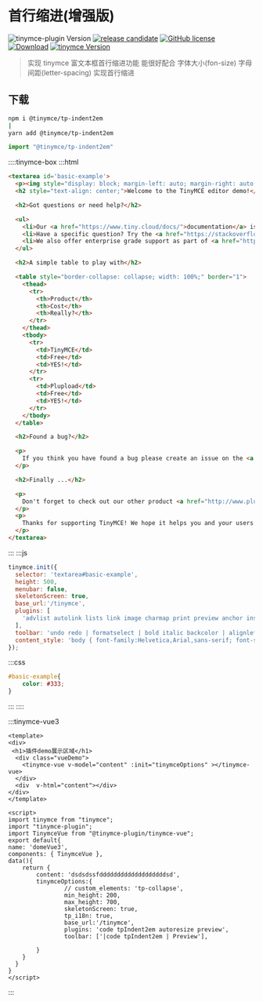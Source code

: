 # 首行缩进(增强版)

![tinymce-plugin Version](https://img.shields.io/badge/tinymce--plugin->=1-blue.svg?logo=github) [![release candidate](https://img.shields.io/npm/v/@tinymce-plugin/tp-indent2em.svg)](https://www.npmjs.com/package/@tinymce-plugin/tp-indent2em) [![GitHub license](https://img.shields.io/github/license/tinymce-plugin/tp-indent2em.svg)](https://github.com/tinymce-plugin/tp-indent2em/blob/main/LICENSE) [![Download](https://img.shields.io/badge/downloads-main-green.svg)](https://codeload.github.com/tinymce-plugin/tp-indent2em/zip/main) [![tinymce Version](https://img.shields.io/badge/tinymce-%3E%3D%205.2.x-green.svg)](https://www.tiny.cloud) 
> 实现 tinymce 富文本框首行缩进功能 能很好配合 字体大小(fon-size)  字母间距(letter-spacing) 实现首行缩进
## 下载


```sh
npm i @tinymce/tp-indent2em
|
yarn add @tinymce/tp-indent2em
```
```js
import "@tinymce/tp-indent2em"
```


::::tinymce-box
:::html
```html
<textarea id='basic-example'>
  <p><img style="display: block; margin-left: auto; margin-right: auto;" title="Tiny Logo" src="https://www.tiny.cloud/docs/images/logos/android-chrome-256x256.png" alt="TinyMCE Logo" width="128" height="128" /></p>
  <h2 style="text-align: center;">Welcome to the TinyMCE editor demo!</h2>

  <h2>Got questions or need help?</h2>

  <ul>
    <li>Our <a href="https://www.tiny.cloud/docs/">documentation</a> is a great resource for learning how to configure TinyMCE.</li>
    <li>Have a specific question? Try the <a href="https://stackoverflow.com/questions/tagged/tinymce" target="_blank" rel="noopener"><code>tinymce</code> tag at Stack Overflow</a>.</li>
    <li>We also offer enterprise grade support as part of <a href="https://www.tiny.cloud/pricing">TinyMCE premium plans</a>.</li>
  </ul>

  <h2>A simple table to play with</h2>

  <table style="border-collapse: collapse; width: 100%;" border="1">
    <thead>
      <tr>
        <th>Product</th>
        <th>Cost</th>
        <th>Really?</th>
      </tr>
    </thead>
    <tbody>
      <tr>
        <td>TinyMCE</td>
        <td>Free</td>
        <td>YES!</td>
      </tr>
      <tr>
        <td>Plupload</td>
        <td>Free</td>
        <td>YES!</td>
      </tr>
    </tbody>
  </table>

  <h2>Found a bug?</h2>

  <p>
    If you think you have found a bug please create an issue on the <a href="https://github.com/tinymce/tinymce/issues">GitHub repo</a> to report it to the developers.
  </p>

  <h2>Finally ...</h2>

  <p>
    Don't forget to check out our other product <a href="http://www.plupload.com" target="_blank">Plupload</a>, your ultimate upload solution featuring HTML5 upload support.
  </p>
  <p>
    Thanks for supporting TinyMCE! We hope it helps you and your users create great content.<br>All the best from the TinyMCE team.
  </p>
</textarea>

```
:::
:::js
```js
tinymce.init({
  selector: 'textarea#basic-example',
  height: 500,
  menubar: false,
  skeletonScreen: true,
  base_url:'/tinymce',
  plugins: [
    'advlist autolink lists link image charmap print preview anchor insertdatetime media table searchreplace visualblocks code fullscreen tpImportword paste tpIndent2em code help wordcount',
  ],
  toolbar: 'undo redo | formatselect | bold italic backcolor | alignleft aligncenter alignright alignjustify | bullist numlist  | tpImportword tpIndent2em removeformat | help',
  content_style: 'body { font-family:Helvetica,Arial,sans-serif; font-size:14px }'
});
```
:::css
```css
#basic-example{
    color: #333;
}
```
:::
::::

:::tinymce-vue3
```vue
<template>
<div>
 <h1>插件demo展示区域</h1>
  <div class="vueDemo">
    <tinymce-vue v-model="content" :init="tinymceOptions" ></tinymce-vue>
  </div>
  <div  v-html="content"></div>
</div>
</template>

<script>
import tinymce from "tinymce";
import "tinymce-plugin";
import TinymceVue from "@tinymce-plugin/tinymce-vue";
export default{
name: 'domeVue3',
components: { TinymceVue },
data(){
    return {
        content: 'dsdsdssfdddddddddddddddddddsd',
        tinymceOptions:{
                // custom_elements: 'tp-collapse',
                min_height: 200,
                max_height: 700,
                skeletonScreen: true,
                tp_i18n: true,
                base_url:'/tinymce',
                plugins: 'code tpIndent2em autoresize preview',
                toolbar: ['|code tpIndent2em | Preview'],
             
        }
    }
  }
}
</script>
```
:::

